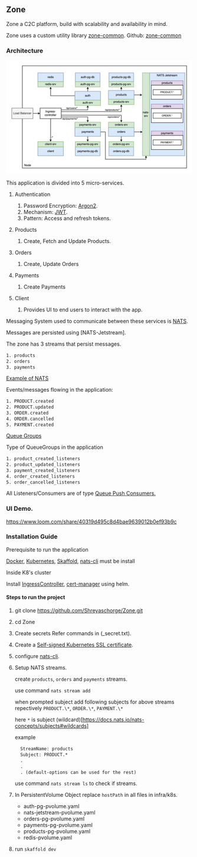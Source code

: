 ## Zone

Zone a C2C platform, build with scalability and availability in mind.

Zone uses a custom utility library [zone-common](https://pypi.org/project/zone-common/). Github: [zone-common](https://github.com/Shreyaschorge/zone_common)

### Architecture

<img src="snapshots/zone-arch.jpeg"/>

This application is divided into 5 micro-services.

1. Authentication

   1. Password Encryption: [Argon2](https://en.wikipedia.org/wiki/Argon2).
   2. Mechanism: [JWT](https://jwt.io/).
   3. Pattern: Access and refresh tokens.

2. Products

   1. Create, Fetch and Update Products.

3. Orders

   1. Create, Update Orders

4. Payments

   1. Create Payments

5. Client

   1. Provides UI to end users to interact with the app.

Messaging System used to communicate between these services is [NATS](https://nats.io/).

Messages are persisted using [NATS-Jetstream].

The zone has 3 streams that persist messages.

    1. products
    2. orders
    3. payments

[Example of NATS](https://docs.nats.io/nats-concepts/jetstream/consumers/example_configuration)

Events/messages flowing in the application:

    1. PRODUCT.created
    2. PRODUCT.updated
    3. ORDER.created
    4. ORDER.cancelled
    5. PAYMENT.created

[Queue Groups](https://docs.nats.io/nats-concepts/core-nats/queue)

Type of QueueGroups in the application

    1. product_created_listeners
    2. product_updated_listeners
    3. payment_created_listeners
    4. order_created_listeners
    5. order_cancelled_listeners

All Listeners/Consumers are of type [Queue Push Consumers.](https://natsbyexample.com/examples/jetstream/queue-push-consumer/)

### UI Demo.

https://www.loom.com/share/40319d495c8d4bae9639012b0ef93b9c

### Installation Guide

Prerequisite to run the application

[Docker](https://docs.docker.com/engine/install/), [Kubernetes](https://kubernetes.io/docs/tasks/tools/), [Skaffold](https://skaffold.dev/docs/install/), [nats-cli](https://github.com/nats-io/natscli) must be install

Inside K8's cluster

Install [IngressController](https://kubernetes.github.io/ingress-nginx/), [cert-manager](https://cert-manager.io/docs/installation/) using helm.

#### Steps to run the project

1.  git clone https://github.com/Shreyaschorge/Zone.git

2.  cd Zone

3.  Create secrets
    Refer commands in (\_secret.txt).

4.  Create a [Self-signed Kubernetes SSL certificate](https://www.youtube.com/watch?v=IQ3G8Z1myMw).

5.  configure [nats-cli](https://github.com/nats-io/natscli).

6.  Setup NATS streams.

    create `products`, `orders` and `payments` streams.

    use command `nats stream add`

    when prompted subject add following subjects for above streams repectively `PRODUCT.\*`, `ORDER.\*`, `PAYMENT.\*`

    here `*` is subject (wildcard)[https://docs.nats.io/nats-concepts/subjects#wildcards]

    example

          StreamName: products
          Subject: PRODUCT.*
          .
          .
          . (default-options can be used for the rest)

    use command `nats stream ls` to check if streams.

7.  In PersistentVolume Object replace `hostPath` in all files in infra/k8s.

    - auth-pg-pvolume.yaml
    - nats-jetstream-pvolume.yaml
    - orders-pg-pvolume.yaml
    - payments-pg-pvolume.yaml
    - products-pg-pvolume.yaml
    - redis-pvolume.yaml

8.  run `skaffold dev`
